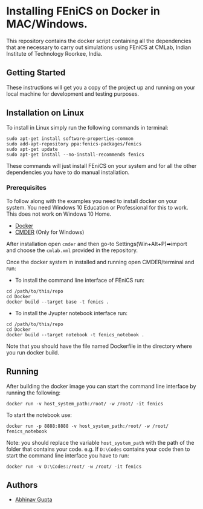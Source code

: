 # Installing FEniCS on Docker in MAC/Windows.

This repository contains the docker script containing all the dependencies that are necessary to carry out simulations using FEniCS at CMLab, Indian Institute of Technology Roorkee, India.

## Getting Started

These instructions will get you a copy of the project up and running on your local machine for development and testing purposes. 

## Installation on Linux

To install in Linux simply run the following commands in terminal:

```
sudo apt-get install software-properties-common
sudo add-apt-repository ppa:fenics-packages/fenics
sudo apt-get update
sudo apt-get install --no-install-recommends fenics
```

These commands will just install FEniCS on your system and for all the other dependencies you have to do manual installation.

### Prerequisites

To follow along with the examples you need to install docker on your system. You need Windows 10 Education or Professional for this to work. This does not work on Windows 10 Home.

* [Docker](https://www.docker.com/products/docker-desktop)
* [CMDER](https://cmder.net/) (Only for Windows)

After installation open `cmder` and then go-to Settings(Win+Alt+P)➡import and choose the `cmlab.xml` provided in the repository.

Once the docker system in installed and running open CMDER/terminal and run:

- To install the command line interface of FEniCS run:

```
cd /path/to/this/repo
cd Docker
docker build --target base -t fenics .
```

- To install the Jyupter notebook interface run:

```
cd /path/to/this/repo
cd Docker
docker build --target notebook -t fenics_notebook .
```

Note that you should have the file named Dockerfile in the directory where you run docker build.

## Running

After building the docker image you can start the command line interface by running the following:

```
docker run -v host_system_path:/root/ -w /root/ -it fenics
```

To start the notebook use:

```
docker run -p 8888:8888 -v host_system_path:/root/ -w /root/ fenics_notebook
```

Note: you should replace the variable `host_system_path` with the path of the folder that contains your code. e.g. If  `D:\Codes` contains your code then to start the command line interface you have to run:

```
docker run -v D:\Codes:/root/ -w /root/ -it fenics
```

## Authors

* [Abhinav Gupta](https://computationalmechanics.in/rajib_teams/abhinav-gupta/)